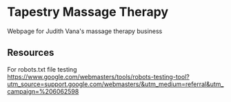 # Tapestry Massage Therapy
Webpage for Judith Vana's massage therapy business

## Resources

For robots.txt file testing
https://www.google.com/webmasters/tools/robots-testing-tool?utm_source=support.google.com/webmasters/&utm_medium=referral&utm_campaign=%206062598 